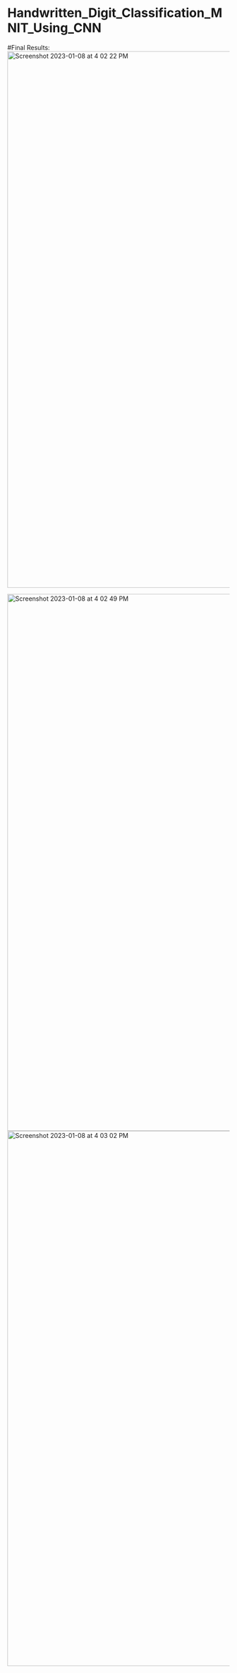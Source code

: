 # Handwritten_Digit_Classification_MNIT_Using_CNN



#Final Results:
<img width="1216" alt="Screenshot 2023-01-08 at 4 02 22 PM" src="https://user-images.githubusercontent.com/23742943/211218958-51af7511-0bd2-4998-a209-a3709221e39b.png">

<img width="1217" alt="Screenshot 2023-01-08 at 4 02 49 PM" src="https://user-images.githubusercontent.com/23742943/211218960-dba611bb-bc7a-4544-b1ad-3c652cc349b0.png">

<img width="1213" alt="Screenshot 2023-01-08 at 4 03 02 PM" src="https://user-images.githubusercontent.com/23742943/211218964-a05dac83-a878-40dc-80cb-33368a2a27f2.png">

